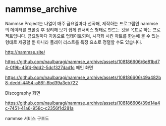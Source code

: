 # nammse_archive

Nammse Project는 나얼이 매주 금요일마다 선곡해, 제작하는 프로그램인 nammse의 데이터를 크롤링 후 정리해 보기 쉽게 웹서비스 형태로 만드는 것을 목표로 하는 프로젝트입니다. 금요일마다 자동으로 업데이트되며, 시각화 시킨 아트를 한눈에 볼 수 있는 형태로 제공할 뿐 아니라 플레이 리스트를 특정 요소로 정렬할 수도 있습니다.

http://nammse.site/


https://github.com/naulbaragi/nammse_archive/assets/108186606/6e81bd74-0f9b-45f4-9dd2-5dcf327dad1c
메인 화면

https://github.com/naulbaragi/nammse_archive/assets/108186606/49a482b8-dedd-4454-a86f-8bd39a3eb722

Discography 화면

https://github.com/naulbaragi/nammse_archive/assets/108186606/39d14a4c-7451-41a6-958c-c2356f1d281a

nammse 서비스 구조도



